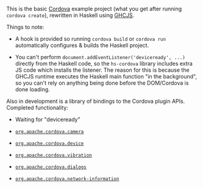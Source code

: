 This is the basic [Cordova] example project (what you get after running `cordova create`),
rewritten in Haskell using [GHCJS].

  [Cordova]: http://cordova.apache.org/
  [GHCJS]: https://github.com/ghcjs/ghcjs

Things to note:

  * A hook is provided so running `cordova build` or `cordova run` automatically configures & builds the Haskell project.

  * You can't perform `document.addEventListener('deviceready', ...)` directly from the Haskell code,
    so the `hs-cordova` library includes extra JS code which installs the listener.
    The reason for this is because the GHCJS runtime executes the Haskell main function "in the background",
    so you can't rely on anything being done before the DOM/Cordova is done loading.

Also in development is a library of bindings to the Cordova plugin APIs.
Completed functionality:

  * Waiting for "deviceready"

  * [`org.apache.cordova.camera`](http://plugins.cordova.io/#/package/org.apache.cordova.camera)

  * [`org.apache.cordova.device`](http://plugins.cordova.io/#/package/org.apache.cordova.device)

  * [`org.apache.cordova.vibration`](http://plugins.cordova.io/#/package/org.apache.cordova.vibration)

  * [`org.apache.cordova.dialogs`](http://plugins.cordova.io/#/package/org.apache.cordova.dialogs)

  * [`org.apache.cordova.network-information`](http://plugins.cordova.io/#/package/org.apache.cordova.network-information)
